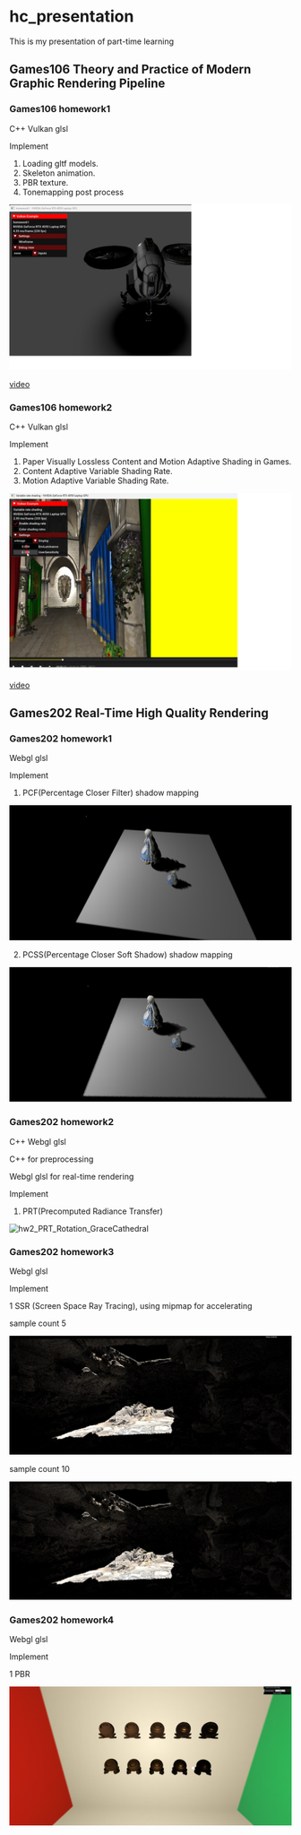 # hc_presentation
This is my presentation of part-time learning

## Games106 Theory and Practice of Modern Graphic Rendering Pipeline

### Games106 homework1

C++ Vulkan glsl

Implement
1. Loading gltf models.
2. Skeleton animation.
3. PBR texture.
4. Tonemapping post process

![hw1](./resource/Games106/hw1_1.png)

[video](https://www.bilibili.com/video/BV1TS421w7XU/?spm_id_from=333.999.0.0&vd_source=42933a8483f1416468971bf46a437627)


### Games106 homework2 

C++ Vulkan glsl

Implement
1. Paper Visually Lossless Content and Motion Adaptive Shading in Games.
2. Content Adaptive Variable Shading Rate.
3. Motion Adaptive Variable Shading Rate.

![hw1](./resource/Games106/hw2_1.png)

[video](https://www.bilibili.com/video/BV1ti421Z7ac/?spm_id_from=333.999.0.0&vd_source=42933a8483f1416468971bf46a437627)


## Games202 Real-Time High Quality Rendering

### Games202 homework1

Webgl glsl

Implement

1. PCF(Percentage Closer Filter) shadow mapping

![hw1_pcf](./resource/Games202/hw1_PCF.PNG)

2. PCSS(Percentage Closer Soft Shadow) shadow mapping

![hw1_pcss](./resource/Games202/hw1_PCSS.PNG)


### Games202 homework2

C++ Webgl glsl

C++ for preprocessing

Webgl glsl for real-time rendering

Implement

1. PRT(Precomputed Radiance Transfer)

![hw2_PRT_Rotation_GraceCathedral](./resource/Games202/hw2_PRT_Rotation_GraceCathedral.gif)


### Games202 homework3

Webgl glsl

Implement

1 SSR (Screen Space Ray Tracing), using mipmap for accelerating

sample count 5

![hw3_SSR_5sample](./resource/Games202/hw3_SSR_5sample.png)

sample count 10

![hw3_SSR_5sample](./resource/Games202/hw3_SSR_10sample.png)

### Games202 homework4

Webgl glsl

Implement

1 PBR

![hw4_pbr](./resource/Games202/hw4_pbr.png)
